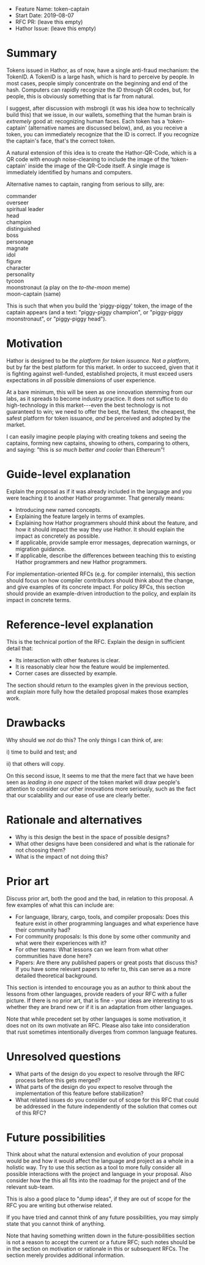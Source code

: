 - Feature Name: token-captain
- Start Date: 2019-08-07
- RFC PR: (leave this empty)
- Hathor Issue: (leave this empty)

# Summary
[summary]: #summary

Tokens issued in Hathor, as of now, have a single anti-fraud mechanism: the TokenID. A TokenID is a large hash, which is hard to perceive by people.  In most cases, people simply concentrate on the beginning and end of the hash. Computers can rapidly recognize the ID through QR codes, but, for people, this is obviously something that is far from natural.  

I suggest, after discussion with msbrogli (it was his idea how to technically build this) that we issue, in our wallets, something that the human brain is _extremely_ good at: recognizing human faces.  Each token has a 'token-captain' (alternative names are discussed below), and, as you receive a token, you can immediately recognize that the ID is correct.  If you recognize the captain's face, that's the correct token.

A natural extension of this idea is to create the Hathor-QR-Code, which is a QR code with enough noise-cleaning to include the image of the 'token-captain' inside the image of the QR-Code itself.  A single image is immediately identified by humans and computers.  

Alternative names to captain, ranging from serious to silly, are:

commander  
overseer  
spiritual leader  
head  
champion  
distinguished  
boss  
personage  
magnate  
idol  
figure  
character  
personality  
tycoon  
moonstronaut (a play on the _to-the-moon_ meme)  
moon-captain (same)

This is such that when you build the 'piggy-piggy' token, the image of the captain appears (and a text:  "piggy-piggy champion", or "piggy-piggy moonstronaut", or "piggy-piggy head").


# Motivation
[motivation]: #motivation

Hathor is designed to be _the platform for token issuance_.  Not _a platform_, but by far the best platform for this market.  In order to succeed, given that it is fighting against well-funded, established projects, it must exceed users expectations in _all_ possible dimensions of user experience.

At a bare minimum, this will be seen as one innovation stemming from our labs, as it spreads to become industry practice.  It does not suffice to do high-technology in this market---even the best technology is not guaranteed to win; we need to offer the best, the fastest, the cheapest, the safest platform for token issuance, _and_ be perceived and adopted by the market.  

I can easily imagine people playing with creating tokens and seeing the captains, forming new captains, showing to others, comparing to others, and saying: "this is _so much better and cooler_ than Ethereum"!


# Guide-level explanation
[guide-level-explanation]: #guide-level-explanation

Explain the proposal as if it was already included in the language and you were teaching it to another Hathor programmer. That generally means:

- Introducing new named concepts.
- Explaining the feature largely in terms of examples.
- Explaining how Hathor programmers should *think* about the feature, and how it should impact the way they use Hathor. It should explain the impact as concretely as possible.
- If applicable, provide sample error messages, deprecation warnings, or migration guidance.
- If applicable, describe the differences between teaching this to existing Hathor programmers and new Hathor programmers.

For implementation-oriented RFCs (e.g. for compiler internals), this section should focus on how compiler contributors should think about the change, and give examples of its concrete impact. For policy RFCs, this section should provide an example-driven introduction to the policy, and explain its impact in concrete terms.

# Reference-level explanation
[reference-level-explanation]: #reference-level-explanation

This is the technical portion of the RFC. Explain the design in sufficient detail that:

- Its interaction with other features is clear.
- It is reasonably clear how the feature would be implemented.
- Corner cases are dissected by example.

The section should return to the examples given in the previous section, and explain more fully how the detailed proposal makes those examples work.

# Drawbacks
[drawbacks]: #drawbacks

Why should we *not* do this?  The only things I can think of, are:

  i) time to build and test; and

  ii) that others will copy.

On this second issue, It seems to me that the mere fact that we have been seen as _leading in one aspect_ of the token market will draw people's attention to consider our other innovations more seriously, such as the fact that our scalability and our ease of use are clearly better.  

# Rationale and alternatives
[rationale-and-alternatives]: #rationale-and-alternatives

- Why is this design the best in the space of possible designs?
- What other designs have been considered and what is the rationale for not choosing them?
- What is the impact of not doing this?

# Prior art
[prior-art]: #prior-art

Discuss prior art, both the good and the bad, in relation to this proposal.
A few examples of what this can include are:

- For language, library, cargo, tools, and compiler proposals: Does this feature exist in other programming languages and what experience have their community had?
- For community proposals: Is this done by some other community and what were their experiences with it?
- For other teams: What lessons can we learn from what other communities have done here?
- Papers: Are there any published papers or great posts that discuss this? If you have some relevant papers to refer to, this can serve as a more detailed theoretical background.

This section is intended to encourage you as an author to think about the lessons from other languages, provide readers of your RFC with a fuller picture.
If there is no prior art, that is fine - your ideas are interesting to us whether they are brand new or if it is an adaptation from other languages.

Note that while precedent set by other languages is some motivation, it does not on its own motivate an RFC.
Please also take into consideration that rust sometimes intentionally diverges from common language features.

# Unresolved questions
[unresolved-questions]: #unresolved-questions

- What parts of the design do you expect to resolve through the RFC process before this gets merged?
- What parts of the design do you expect to resolve through the implementation of this feature before stabilization?
- What related issues do you consider out of scope for this RFC that could be addressed in the future independently of the solution that comes out of this RFC?

# Future possibilities
[future-possibilities]: #future-possibilities

Think about what the natural extension and evolution of your proposal would
be and how it would affect the language and project as a whole in a holistic
way. Try to use this section as a tool to more fully consider all possible
interactions with the project and language in your proposal.
Also consider how the this all fits into the roadmap for the project
and of the relevant sub-team.

This is also a good place to "dump ideas", if they are out of scope for the
RFC you are writing but otherwise related.

If you have tried and cannot think of any future possibilities,
you may simply state that you cannot think of anything.

Note that having something written down in the future-possibilities section
is not a reason to accept the current or a future RFC; such notes should be
in the section on motivation or rationale in this or subsequent RFCs.
The section merely provides additional information.
